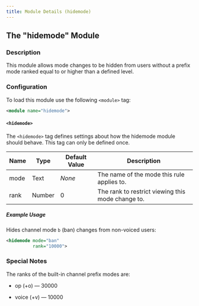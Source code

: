 ```yaml
---
title: Module Details (hidemode)
---
```


## The "hidemode" Module

### Description

This module allows mode changes to be hidden from users without a prefix mode ranked equal to or higher than a defined level.

### Configuration

To load this module use the following `<module>` tag:

```xml
<module name="hidemode">
```

#### `<hidemode>`

The `<hidemode>` tag defines settings about how the hidemode module should behave. This tag can only be defined once.

Name | Type   | Default Value | Description
---- | ------ | ------------- | -----------
mode | Text   | *None*        | The name of the mode this rule applies to.
rank | Number | 0             | The rank to restrict viewing this mode change to.

##### Example Usage

Hides channel mode `b` (ban) changes from non-voiced users:

```xml
<hidemode mode="ban"
          rank="10000">
```

### Special Notes

The ranks of the built-in channel prefix modes are:

- op (+o) &mdash; 30000

- voice (+v) &mdash; 10000
